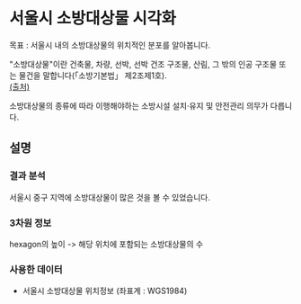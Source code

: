 # 서울시 소방대상물 시각화

목표 : 서울시 내의 소방대상물의 위치적인 분포를 알아봅니다.

"소방대상물"이란 건축물, 차량, 선박, 선박 건조 구조물, 산림, 그 밖의 인공 구조물 또는 물건을 말합니다(「소방기본법」 제2조제1호).  
[(출처)](https://easylaw.go.kr/CSP/CnpClsMain.laf?popMenu=ov&csmSeq=46&ccfNo=1&cciNo=2&cnpClsNo=1)

소방대상물의 종류에 따라 이행해야하는 소방시설 설치·유지 및 안전관리 의무가 다릅니다.

## 설명

### 결과 분석

서울시 중구 지역에 소방대상물이 많은 것을 볼 수 있었습니다.

### 3차원 정보

hexagon의 높이 -> 해당 위치에 포함되는 소방대상물의 수  

### 사용한 데이터

- 서울시 소방대상물 위치정보 (좌표계 : WGS1984)

